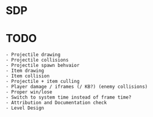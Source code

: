 # SDP

# TODO 
    - Projectile drawing
    - Projectile collisions
    - Projectile spawn behvaior
    - Item drawing
    - Item collision
    - Projectile + item culling
    - Player damage / iframes (/ KB?) (enemy collisions)
    - Proper win/lose
    - Switch to system time instead of frame time?
    - Attribution and Documentation check
    - Level Design